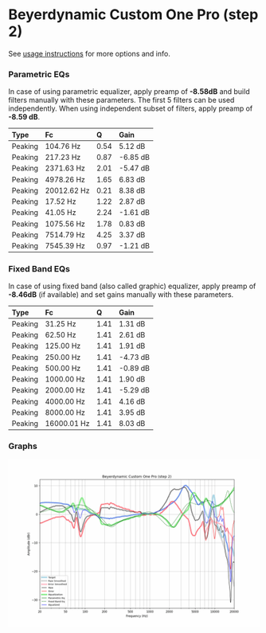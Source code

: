 # Beyerdynamic Custom One Pro (step 2)
See [usage instructions](https://github.com/jaakkopasanen/AutoEq#usage) for more options and info.

### Parametric EQs
In case of using parametric equalizer, apply preamp of **-8.58dB** and build filters manually
with these parameters. The first 5 filters can be used independently.
When using independent subset of filters, apply preamp of **-8.59 dB**.

| Type    | Fc          |    Q | Gain     |
|:--------|:------------|:-----|:---------|
| Peaking | 104.76 Hz   | 0.54 | 5.12 dB  |
| Peaking | 217.23 Hz   | 0.87 | -6.85 dB |
| Peaking | 2371.63 Hz  | 2.01 | -5.47 dB |
| Peaking | 4978.26 Hz  | 1.65 | 6.83 dB  |
| Peaking | 20012.62 Hz | 0.21 | 8.38 dB  |
| Peaking | 17.52 Hz    | 1.22 | 2.87 dB  |
| Peaking | 41.05 Hz    | 2.24 | -1.61 dB |
| Peaking | 1075.56 Hz  | 1.78 | 0.83 dB  |
| Peaking | 7514.79 Hz  | 4.25 | 3.37 dB  |
| Peaking | 7545.39 Hz  | 0.97 | -1.21 dB |

### Fixed Band EQs
In case of using fixed band (also called graphic) equalizer, apply preamp of **-8.46dB**
(if available) and set gains manually with these parameters.

| Type    | Fc          |    Q | Gain     |
|:--------|:------------|:-----|:---------|
| Peaking | 31.25 Hz    | 1.41 | 1.31 dB  |
| Peaking | 62.50 Hz    | 1.41 | 2.61 dB  |
| Peaking | 125.00 Hz   | 1.41 | 1.91 dB  |
| Peaking | 250.00 Hz   | 1.41 | -4.73 dB |
| Peaking | 500.00 Hz   | 1.41 | -0.89 dB |
| Peaking | 1000.00 Hz  | 1.41 | 1.90 dB  |
| Peaking | 2000.00 Hz  | 1.41 | -5.29 dB |
| Peaking | 4000.00 Hz  | 1.41 | 4.16 dB  |
| Peaking | 8000.00 Hz  | 1.41 | 3.95 dB  |
| Peaking | 16000.01 Hz | 1.41 | 8.03 dB  |

### Graphs
![](./Beyerdynamic%20Custom%20One%20Pro%20(step%202).png)